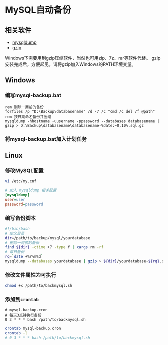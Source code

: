 # MySQL自动备份

## 相关软件

- [mysqldump](https://dev.mysql.com/doc/refman/8.0/en/mysqldump.html)
- [gzip](http://www.gzip.org)

Windows下需要用到gzip压缩软件，当然也可用zip、7z、rar等软件代替。
gzip安装完成后，方便起见，请将gzip加入Windows的PATH环境变量。

## Windows

### 编写mysql-backup.bat

```dos
rem 删除一周前的备份
forfiles /p "D:\Backup\databasename" /d -7 /c "cmd /c del /f @path"
rem 按日期命名备份并压缩
mysqldump -hhostname -uusername -ppassword --databases databasename | gzip > D:\Backup\databasename\databasename-%date:~0,10%.sql.gz
```

### 将mysql-backup.bat加入计划任务

## Linux

### 修改MySQL配置

```bash
vi /etc/my.cnf
```

```ini
# 加入 mysqldump 相关配置
[mysqldump]
user=user
password=password
```

### 编写备份脚本

```bash
#!/bin/bash
# 定义目录
dir=/path/to/backup/mysql/yourdatabase
# 删除一周前的备份
find ${dir} -ctime +7 -type f | xargs rm -rf
# 每日备份
rq=`date +%Y%m%d`
mysqldump --databases yourdatabase | gzip > ${dir}/yourdatabase-${rq}.sql.gz
```

### 修改文件属性为可执行

```bash
chmod +x /path/to/backmysql.sh
```

### 添加到`crontab`

```text
# mysql-backup.cron
# 每天3点钟执行备份
0 3 * * * bash /path/to/backmysql.sh
```

```bash
crontab mysql-backup.cron
crontab -l
# 0 3 * * * bash /path/to/backmysql.sh
```
